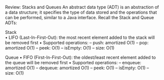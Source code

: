Review: Stacks and Queues 
An abstract data type (ADT) is an abstraction of a data structure; it specifies the type of data stored and the operations that can be performed, similar to a Java interface. Recall the Stack and Queue ADTs:

Stack  
• LIFO (Last-In-First-Out): the most recent element added to the stack will be removed first 
• Supported operations:
	– push: amortized O(1) 
	– pop: amortized O(1) 
	– peek: O(1) 
	– isEmpty: O(1) 
	– size: O(1)

Queue 
• FIFO (First-In-First-Out): the oldest/least recent element added to the queue will be removed first • Supported operations: 
	– enqueue: amortized O(1)
	– dequeue: amortized O(1)
	– peek: O(1)
	– isEmpty: O(1)
	– size: O(1)
